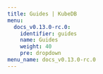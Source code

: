 ```yaml
---
title: Guides | KubeDB
menu:
  docs_v0.13.0-rc.0:
    identifier: guides
    name: Guides
    weight: 40
    pre: dropdown
menu_name: docs_v0.13.0-rc.0
---
```


